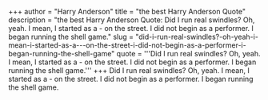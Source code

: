 +++
author = "Harry Anderson"
title = "the best Harry Anderson Quote"
description = "the best Harry Anderson Quote: Did I run real swindles? Oh, yeah. I mean, I started as a - on the street. I did not begin as a performer. I began running the shell game."
slug = "did-i-run-real-swindles?-oh-yeah-i-mean-i-started-as-a---on-the-street-i-did-not-begin-as-a-performer-i-began-running-the-shell-game"
quote = '''Did I run real swindles? Oh, yeah. I mean, I started as a - on the street. I did not begin as a performer. I began running the shell game.'''
+++
Did I run real swindles? Oh, yeah. I mean, I started as a - on the street. I did not begin as a performer. I began running the shell game.
